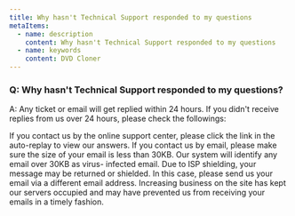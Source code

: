 ```yaml
---
title: Why hasn't Technical Support responded to my questions
metaItems:
  - name: description
    content: Why hasn't Technical Support responded to my questions
  - name: keywords
    content: DVD Cloner
---
```


### Q: Why hasn't Technical Support responded to my questions?

A:
Any ticket or email will get replied within 24 hours. If you didn't receive replies from us over 24 hours, please check the followings:

If you contact us by the online support center, please click the link in the auto-replay to view our answers.
If you contact us by email, please make sure the size of your email is less than 30KB. Our system will identify any email over 30KB as virus- infected email.
Due to ISP shielding, your message may be returned or shielded. In this case, please send us your email via a different email address.
Increasing business on the site has kept our servers occupied and may have prevented us from receiving your emails in a timely fashion.
